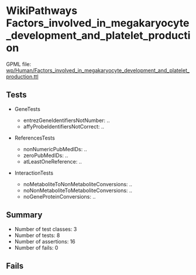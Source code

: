 # WikiPathways Factors_involved_in_megakaryocyte_development_and_platelet_production

GPML file: [wp/Human/Factors_involved_in_megakaryocyte_development_and_platelet_production.ttl](../wp/Human/Factors_involved_in_megakaryocyte_development_and_platelet_production.ttl)

## Tests

* GeneTests
    * entrezGeneIdentifiersNotNumber: ..
    * affyProbeIdentifiersNotCorrect: ..

* ReferencesTests
    * nonNumericPubMedIDs: ..
    * zeroPubMedIDs: ..
    * atLeastOneReference: ..

* InteractionTests
    * noMetaboliteToNonMetaboliteConversions: ..
    * noNonMetaboliteToMetaboliteConversions: ..
    * noGeneProteinConversions: ..

## Summary

* Number of test classes: 3
* Number of tests: 8
* Number of assertions: 16
* Number of fails: 0

## Fails

